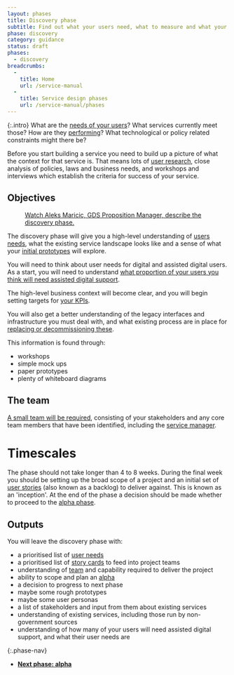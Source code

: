 ```yaml
---
layout: phases
title: Discovery phase
subtitle: Find out what your users need, what to measure and what your constraints are
phase: discovery
category: guidance
status: draft
phases:
  - discovery
breadcrumbs:
  -
    title: Home
    url: /service-manual
  -
    title: Service design phases
    url: /service-manual/phases
---
```


{:.intro}
What are the [needs of your users](/service-manual/user-centered-design/user-needs.html)? What services currently meet those? How are they [performing](/service-manual/measurement/performance-platform)? What technological or policy related constraints might there be?

Before you start building a service you need to build up a picture of what the context for that service is. That means lots of [user research](/service-manual/user-centered-design/introduction-to-user-research.html), close analysis of policies, laws and business needs, and workshops and interviews which establish the criteria for success of your service.

## Objectives

<figure class="media-player-wrapper video"><a href="https://www.youtube.com/watch?v=UVX1BT0oxWU">Watch Aleks Maricic, GDS Proposition Manager, describe the discovery phase.</a></figure>

The discovery phase will give you a high-level understanding of [users needs](/service-manual/user-centered-design/user-needs.html), what the existing service landscape looks like and a sense of what your [initial prototypes](/service-manual/user-centered-design/working-with-prototypes.html) will explore.

You will need to think about user needs for digital and assisted digital users. As a start, you will need to understand [what proportion of your users you think will need assisted digital support](/service-manual/assisted-digital/action-plan.html#discovery-stage).

The high-level business context will become clear, and you will begin setting targets for [your KPIs](/service-manual/measurement).

You will also get a better understanding of the legacy interfaces and infrastructure you must deal with, and what existing process are in place for [replacing or decommissioning these](/service-manual/phases/retirement.html).

This information is found through:

* workshops
* simple mock ups
* paper prototypes
* plenty of whiteboard diagrams

## The team

[A small team will be required](/service-manual/the-team), consisting of your stakeholders and any core team members that have been identified, including the [service manager](/service-manual/the-team/service-manager.html).


# Timescales

The phase should not take longer than 4 to 8 weeks. During the final week you should be setting up the broad scope of a project and an initial set of [user stories](/service-manual/agile/writing-user-stories.html) (also known as a backlog) to deliver against. This is known as an 'inception'. At the end of the phase a decision should be made whether to proceed to the [alpha phase](/service-manual/phases/alpha.html).


## Outputs

You will leave the discovery phase with:

* a prioritised list of [user needs](/service-manual/user-centered-design/user-needs.html)
* a prioritised list of [story cards](/service-manual/agile/writing-user-stories.html) to feed into project teams
* understanding of [team](/service-manual/the-team) and capability required to deliver the project
* ability to scope and plan an [alpha](/service-manual/phases/alpha.html)
* a decision to progress to next phase
* maybe some rough prototypes
* maybe some user personas
* a list of stakeholders and input from them about existing services
* understanding of existing services, including those run by non-government sources
* understanding of how many of your users will need assisted digital support, and what their user needs are

{:.phase-nav}
* **[Next phase: alpha](/service-manual/phases/alpha.html)**

